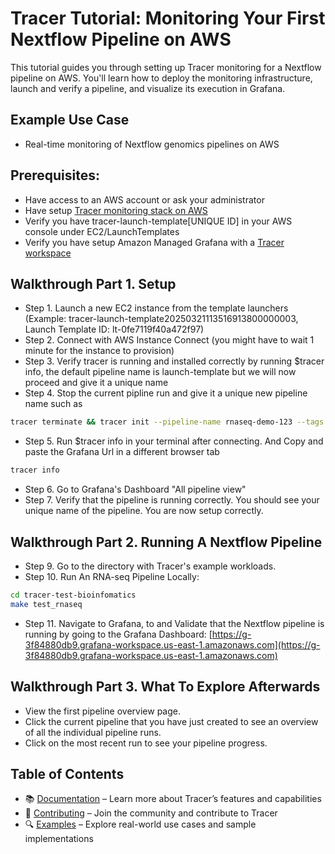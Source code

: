 # Tracer Tutorial: Monitoring Your First Nextflow Pipeline on AWS
This tutorial guides you through setting up Tracer monitoring for a Nextflow pipeline on AWS. You'll learn how to deploy the monitoring infrastructure, launch and verify a pipeline, and visualize its execution in Grafana.

## Example Use Case
- Real-time monitoring of Nextflow genomics pipelines on AWS

## Prerequisites: 
- Have access to an AWS account or ask your administrator
- Have setup [Tracer monitoring stack on AWS](https://www.notion.so/tracercloud/One-Command-Terraform-Deployment-on-AWS-1bb23c8b6bf5807c871ec64a1ec5aeae?pvs=4)
- Verify you have tracer-launch-template[UNIQUE ID] in your AWS console under EC2/LaunchTemplates 
- Verify you have setup Amazon Managed Grafana with a [Tracer workspace]()

## Walkthrough Part 1. Setup 
- Step 1. Launch a new EC2 instance from the template launchers (Example: tracer-launch-template20250321113516913800000003, Launch Template ID: lt-0fe7119f40a472f97)
- Step 2. Connect with AWS Instance Connect (you might have to wait 1 minute for the instance to provision)
- Step 3. Verify tracer is running and installed correctly by running $tracer info, the default pipeline name is launch-template but we will now proceed and give it a unique name
- Step 4. Stop the current pipline run and give it a unique new pipeline name such as

```bash
tracer terminate && tracer init --pipeline-name rnaseq-demo-123 --tags vincent,demo
```
- Step 5. Run $tracer info in your terminal after connecting. And Copy and paste the Grafana Url in a different browser tab
```bash
tracer info
```
- Step 6. Go to Grafana's Dashboard "All pipeline view" 
- Step 7. Verify that the pipeline is running correctly. You should see your unique name of the pipeline. You are now setup correctly. 

## Walkthrough Part 2. Running A Nextflow Pipeline 
- Step 9. Go to the directory with Tracer's example workloads. 
- Step 10. Run An RNA-seq Pipeline Locally:

```bash
cd tracer-test-bioinfomatics
make test_rnaseq
```

- Step 11. Navigate to Grafana, to and Validate that the Nextflow pipeline is running by going to the Grafana Dashboard: [https://g-3f84880db9.grafana-workspace.us-east-1.amazonaws.com](https://g-3f84880db9.grafana-workspace.us-east-1.amazonaws.com)


## Walkthrough Part 3. What To Explore Afterwards
- View the first pipeline overview page. 
- Click the current pipeline that you have just created to see an overview of all the individual pipeline runs. 
- Click on the most recent run to see your pipeline progress. 


## Table of Contents
- 📚 [Documentation](./DOCUMENTATION.md) – Learn more about Tracer’s features and capabilities
- 🤝 [Contributing](./CONTRIBUTING.md) – Join the community and contribute to Tracer
- 🔍 [Examples](./EXAMPLES.md) – Explore real-world use cases and sample implementations

